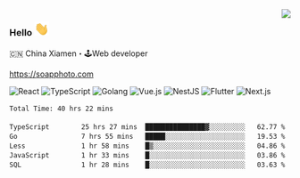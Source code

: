 <img align="right" src="https://github-readme-stats.vercel.app/api?username=yiiu&show_icons=false&bg_color=30,e96443,904e95&title_color=fff&text_color=fff" />

### Hello <img src="https://raw.githubusercontent.com/ABSphreak/ABSphreak/master/gifs/Hi.gif" width="26px" />
 
🇨🇳 China Xiamen・🕹Web developer

https://soapphoto.com

<p align="left"><img src="https://cdn.svgporn.com/logos/react.svg" alt="React" width="32" height="32"/> <img src="https://cdn.svgporn.com/logos/typescript-icon.svg" alt="TypeScript" width="32" height="32"/> <img src="https://cdn.svgporn.com/logos/gopher.svg" alt="Golang" width="32" height="32"/> <img src="https://cdn.svgporn.com/logos/vue.svg" alt="Vue.js" width="32" height="32"/> <img src="https://cdn.svgporn.com/logos/nestjs.svg" alt="NestJS" width="32" height="32"/> <img src="https://cdn.svgporn.com/logos/flutter.svg" alt="Flutter" width="32" height="32"/> <img src="https://cdn.svgporn.com/logos/nextjs-icon.svg" alt="Next.js" width="32" height="32"/></p>


<!--START_SECTION:waka-->

```txt
Total Time: 40 hrs 22 mins

TypeScript        25 hrs 27 mins  ███████████████▓░░░░░░░░░   62.77 %
Go                7 hrs 55 mins   █████░░░░░░░░░░░░░░░░░░░░   19.53 %
Less              1 hr 58 mins    █▒░░░░░░░░░░░░░░░░░░░░░░░   04.86 %
JavaScript        1 hr 33 mins    █░░░░░░░░░░░░░░░░░░░░░░░░   03.86 %
SQL               1 hr 28 mins    █░░░░░░░░░░░░░░░░░░░░░░░░   03.63 %
```

<!--END_SECTION:waka-->
